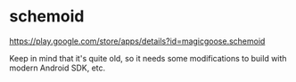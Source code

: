 # schemoid
https://play.google.com/store/apps/details?id=magicgoose.schemoid

Keep in mind that it's quite old, so it needs some modifications to build with modern Android SDK, etc.
